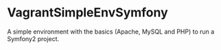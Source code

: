 VagrantSimpleEnvSymfony
=======================

A simple environment with the basics (Apache, MySQL and PHP) to run a Symfony2 project.
